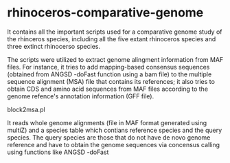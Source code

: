# rhinoceros-comparative-genome

It contains all the important scripts used for a comparative genome study of the rhinceros species, including all the five extant rhinoceros species and three extinct rhinocerso species.

The scripts were utilized to extract genome alingment information from MAF files. For instance, it tries to add mapping-based consensus sequences (obtained from ANGSD -doFast function using a bam file) to the multiple sequence alignment (MSA) file that contains its references; it also tries to obtain CDS and amino acid sequences from MAF files according to the genome refence's annotation information (GFF file). 

block2msa.pl
>
It reads whole genome alignments (file in MAF format generated using multiZ) and a species table which contians reference species and the query species. The query species are those that do not have de novo genome reference and have to obtain the genome sequences via concensus calling using functions like ANGSD -doFast
